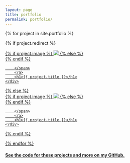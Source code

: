 ```yaml
---
layout: page
title: portfolio
permalink: portfolio/
---
```


{% for project in site.portfolio %}

{% if project.redirect %}
<div class="project">
    <div class="thumbnail">
        <a href="{{ project.redirect }}" target="_blank">
        {% if project.image %}
        <img class="thumbnail" src="{{ project.image }}"/>
        {% else %}
        <div class="thumbnail blankbox"></div>
        {% endif %}    
        <span>

        </span>
        </a>
        <h1>{{ project.title }}</h1>
    </div>
</div>
{% else %}

<div class="project">
    <div class="thumbnail">
        <a href="{{ site.baseurl }}{{ project.url }}">
        {% if project.image %}
        <img class="thumbnail rounded" src="{{ project.image }}"/>
        {% else %}
        <div class="thumbnail blankbox"></div>
        {% endif %}    
        <span>

        </span>
        </a>
        <h1>{{ project.title }}</h1>
    </div>
</div>

{% endif %}

{% endfor %}

<h4 class="post-content">
See the code for these projects and more on my
<a href="https://github.com/DLakin01">GitHub.</a>
</h4>
